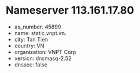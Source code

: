 # Nameserver 113.161.17.80

* as_number: 45899
* name: static.vnpt.vn.
* city: Tan Tien
* country: VN
* organization: VNPT Corp
* version: dnsmasq-2.52
* dnssec: false

